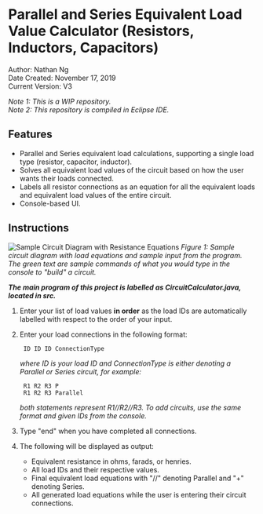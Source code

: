 # Parallel and Series Equivalent Load Value Calculator (Resistors, Inductors, Capacitors)

Author: Nathan Ng\
Date Created: November 17, 2019\
Current Version: V3

*Note 1: This is a WIP repository.*\
*Note 2: This repository is compiled in Eclipse IDE.*

## Features

* Parallel and Series equivalent load calculations, supporting a single load type (resistor, capacitor, inductor).
* Solves all equivalent load values of the circuit based on how the user wants their loads connected.
* Labels all resistor connections as an equation for all the equivalent loads and equivalent load values of the entire circuit.
* Console-based UI.


## Instructions

![Sample Circuit Diagram with Resistance Equations](https://raw.githubusercontent.com/Nathanyhang/SimpleResistanceCalculator/master/images/Circuit%20Diagram.png)
*Figure 1: Sample circuit diagram with load equations and sample input from the program. The green text are sample commands of what you would type in the console to "build" a circuit.*


**_The main program of this project is labelled as CircuitCalculator.java, located in src._**
1. Enter your list of load values **in order** as the load IDs are automatically labelled with respect to the order of your input.
2. Enter your load connections in the following format:

		ID ID ID ConnectionType

  	*where ID is your load ID and ConnectionType is either denoting a Parallel or Series circuit, for example:*

		R1 R2 R3 P
		R1 R2 R3 Parallel

    *both statements represent R1//R2//R3. To add circuits, use the same format and given IDs from the console.*

3. Type "end" when you have completed all connections.
4. The following will be displayed as output:
	* Equivalent resistance in ohms, farads, or henries.
	* All load IDs and their respective values.
	* Final equivalent load equations with "//" denoting Parallel and "+" denoting Series.
	* All generated load equations while the user is entering their circuit connections.

